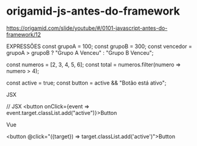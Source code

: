 # origamid-js-antes-do-framework

https://origamid.com/slide/youtube/#/0101-javascript-antes-do-framework/12

EXPRESSÕES
const grupoA = 100;
const grupoB = 300;
const vencedor = grupoA > grupoB ? "Grupo A Venceu" : "Grupo B Venceu";

const numeros = [2, 3, 4, 5, 6];
const total = numeros.filter(numero => numero > 4);

const active = true;
const button = active && "Botão está ativo";

JSX

// JSX
<button onClick={event => event.target.classList.add("active")}>Button</button>

Vue

<button @click="({target}) => target.classList.add('active')">Button</button>

